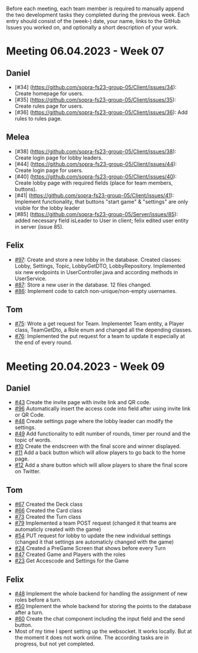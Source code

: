 Before each meeting, each team member is required to manually append the two development tasks they completed during the previous week. Each entry should consist of the (week-) date, your name, links to the GitHub Issues you worked on, and optionally a short description of your work.

# Meeting 06.04.2023 - Week 07
## Daniel
- [#34] (https://github.com/sopra-fs23-group-05/Client/issues/34): Create homepage for users.
- [#35] (https://github.com/sopra-fs23-group-05/Client/issues/35): Create rules page for users.
- [#36] (https://github.com/sopra-fs23-group-05/Client/issues/36): Add rules to rules page.

## Melea
- [#38] (https://github.com/sopra-fs23-group-05/Client/issues/38): Create login page for lobby leaders.
- [#44] (https://github.com/sopra-fs23-group-05/Client/issues/44): Create login page for users.
- [#40] (https://github.com/sopra-fs23-group-05/Client/issues/40): Create lobby page with required fields (place for team members, buttons).
- [#41| (https://github.com/sopra-fs23-group-05/Client/issues/41): Implement functionality, that buttons "start game" & "settings" are only visible for the lobby leader
- [#85] (https://github.com/sopra-fs23-group-05/Server/issues/85): added necessary field isLeader to User in client; felix edited user entity in server (issue 85).
## Felix
- [#97](https://github.com/sopra-fs23-group-05/Server/issues/97): Create and store a new lobby in the database. Created classes: Lobby, Settings, Topic, LobbyGetDTO, LobbyRepository. Implemented six new endpoints in UserController.java and according methods in UserService.
- [#87](https://github.com/sopra-fs23-group-05/Server/issues/87): Store a new user in the database. 12 files changed.
- [#86](https://github.com/sopra-fs23-group-05/Server/issues/86): Implement code to catch non-unique/non-empty usernames.

## Tom
- [#75](https://github.com/sopra-fs23-group-05/Server/issues/75): Wrote a get request for Team. Implementet Team entity, a Player class, TeamGetDto, a Role enum and changed all the depending classes.
- [#76](https://github.com/sopra-fs23-group-05/Server/issues/76): Implemented the put request for a team to update it especially at the end of every round.

# Meeting 20.04.2023 - Week 09
## Daniel
- [#43](https://github.com/sopra-fs23-group-05/Client/issues/43) Create the invite page with invite link and QR code.
- [#96](https://github.com/sopra-fs23-group-05/Server/issues/96) Automatically insert the access code into field after using invite link or QR Code.
- [#48](https://github.com/sopra-fs23-group-05/Client/issues/48) Create settings page where the lobby leader can modify the settings.
- [#49](https://github.com/sopra-fs23-group-05/Client/issues/49) Add functionality to edit number of rounds, timer per round and the topic of words.
- [#10](https://github.com/sopra-fs23-group-05/Client/issues/10) Create the endscreen with the final score and winner displayed.
- [#11](https://github.com/sopra-fs23-group-05/Client/issues/11) Add a back button which will allow players to go back to the home page.
- [#12](https://github.com/sopra-fs23-group-05/Client/issues/11) Add a share button which will allow players to share the final score on Twitter.


## Tom
- [#67](https://github.com/sopra-fs23-group-05/Server/issues/67) Created the Deck class 
- [#66](https://github.com/sopra-fs23-group-05/Server/issues/66) Created the Card class
- [#73](https://github.com/sopra-fs23-group-05/Server/issues/73) Created the Turn class
- [#79](https://github.com/sopra-fs23-group-05/Server/issues/79) Implemented a team POST request (changed it that teams are automaticly created with the game)
- [#54](https://github.com/sopra-fs23-group-05/Server/issues/54) PUT request for lobby to update the new individual settings (changed it that settings are automaticly changed with the game)
- [#24](https://github.com/sopra-fs23-group-05/Client/issues/24) Created a PreGame Screen that shows before every Turn
- [#47](https://github.com/sopra-fs23-group-05/Server/issues/47) Created Game and Players with the roles
- [#23](https://github.com/sopra-fs23-group-05/Client/issues/23) Get Accescode and Settings for the Game

## Felix
- [#48](https://github.com/sopra-fs23-group-05/Server/issues/48) Implement the whole backend for handling the assignment of new roles before a turn.
- [#50](https://github.com/sopra-fs23-group-05/Server/issues/50) Implement the whole backend for storing the points to the database after a turn.
- [#60](https://github.com/sopra-fs23-group-05/Client/issues/60) Create the chat component including the input field and the send button.
- Most of my time I spent setting up the websocket. It works locally. But at the moment it does not work online. The according tasks are in progress, but not yet completed.
